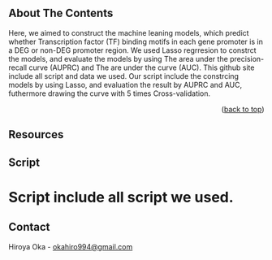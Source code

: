 <!-- ABOUT THE PROJECT -->
## About The Contents

Here, we aimed to construct the machine leaning models, which predict whether Transcription factor (TF) binding motifs in each gene promoter is in a DEG or non-DEG promoter region. We used Lasso regrresion to constrct the models, and evaluate the models by using The area under the precision-recall curve (AUPRC) and The are under the curve (AUC). This github site include all script and data we used. Our script include the constrcing models by using Lasso, and evaluation the result by AUPRC and AUC, futhermore drawing the curve with 5 times Cross-validation.

<p align="right">(<a href="#readme-top">back to top</a>)</p>




<!-- CONTENT -->

## Resources



## Script

# Script include all script we used.

<!-- CONTACT -->

## Contact

Hiroya Oka - okahiro994@gmail.com

